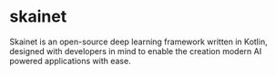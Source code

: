 # skainet
Skainet is an open-source deep learning framework written in Kotlin, designed with developers in mind to enable the creation modern AI powered applications with ease.
